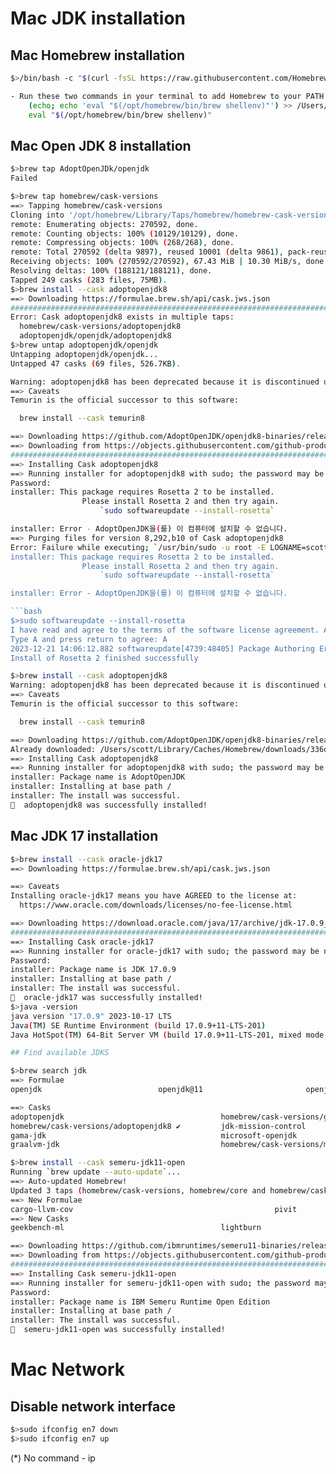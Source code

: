 # Mac JDK installation
## Mac Homebrew installation
```bash
$>/bin/bash -c "$(curl -fsSL https://raw.githubusercontent.com/Homebrew/install/HEAD/install.sh)"

- Run these two commands in your terminal to add Homebrew to your PATH:
    (echo; echo 'eval "$(/opt/homebrew/bin/brew shellenv)"') >> /Users/scott/.zprofile
    eval "$(/opt/homebrew/bin/brew shellenv)"
```
## Mac Open JDK 8 installation
```bash
$>brew tap AdoptOpenJDk/openjdk
Failed 
```
```bash
$>brew tap homebrew/cask-versions
==> Tapping homebrew/cask-versions
Cloning into '/opt/homebrew/Library/Taps/homebrew/homebrew-cask-versions'...
remote: Enumerating objects: 270592, done.
remote: Counting objects: 100% (10129/10129), done.
remote: Compressing objects: 100% (268/268), done.
remote: Total 270592 (delta 9897), reused 10001 (delta 9861), pack-reused 260463
Receiving objects: 100% (270592/270592), 67.43 MiB | 10.30 MiB/s, done.
Resolving deltas: 100% (188121/188121), done.
Tapped 249 casks (283 files, 75MB).
$>brew install --cask adoptopenjdk8
==> Downloading https://formulae.brew.sh/api/cask.jws.json
########################################################################################################################################### 100.0%
Error: Cask adoptopenjdk8 exists in multiple taps:
  homebrew/cask-versions/adoptopenjdk8
  adoptopenjdk/openjdk/adoptopenjdk8
$>brew untap adoptopenjdk/openjdk
Untapping adoptopenjdk/openjdk...
Untapped 47 casks (69 files, 526.7KB).

Warning: adoptopenjdk8 has been deprecated because it is discontinued upstream!
==> Caveats
Temurin is the official successor to this software:

  brew install --cask temurin8

==> Downloading https://github.com/AdoptOpenJDK/openjdk8-binaries/releases/download/jdk8u292-b10/OpenJDK8U-jdk_x64_mac_hotspot_8u292b10.pkg
==> Downloading from https://objects.githubusercontent.com/github-production-release-asset-2e65be/140418865/bbad4180-a2e0-11eb-8274-f16f6a90729c?X
########################################################################################################################################### 100.0%
==> Installing Cask adoptopenjdk8
==> Running installer for adoptopenjdk8 with sudo; the password may be necessary.
Password:
installer: This package requires Rosetta 2 to be installed.
                Please install Rosetta 2 and then try again.
                    `sudo softwareupdate --install-rosetta`

installer: Error - AdoptOpenJDK을(를) 이 컴퓨터에 설치할 수 없습니다.
==> Purging files for version 8,292,b10 of Cask adoptopenjdk8
Error: Failure while executing; `/usr/bin/sudo -u root -E LOGNAME=scott USER=scott USERNAME=scott -- /usr/sbin/installer -pkg /opt/homebrew/Caskroom/adoptopenjdk8/8,292,b10/OpenJDK8U-jdk_x64_mac_hotspot_8u292b10.pkg -target /` exited with 1. Here's the output:
installer: This package requires Rosetta 2 to be installed.
                Please install Rosetta 2 and then try again.
                    `sudo softwareupdate --install-rosetta`

installer: Error - AdoptOpenJDK을(를) 이 컴퓨터에 설치할 수 없습니다.

```bash
$>sudo softwareupdate --install-rosetta
I have read and agree to the terms of the software license agreement. A list of Apple SLAs may be found here: https://www.apple.com/legal/sla/
Type A and press return to agree: A
2023-12-21 14:06:12.882 softwareupdate[4739:48405] Package Authoring Error: 032-84877: Package reference com.apple.pkg.RosettaUpdateAuto is missing installKBytes attribute
Install of Rosetta 2 finished successfully
```

```bash
$>brew install --cask adoptopenjdk8    
Warning: adoptopenjdk8 has been deprecated because it is discontinued upstream!
==> Caveats
Temurin is the official successor to this software:

  brew install --cask temurin8

==> Downloading https://github.com/AdoptOpenJDK/openjdk8-binaries/releases/download/jdk8u292-b10/OpenJDK8U-jdk_x64_mac_hotspot_8u292b10.pkg
Already downloaded: /Users/scott/Library/Caches/Homebrew/downloads/336d2dd4a6fc8c2c5a16f65fa9ff991ba34439ba280ae82088610af35ddfcbf6--OpenJDK8U-jdk_x64_mac_hotspot_8u292b10.pkg
==> Installing Cask adoptopenjdk8
==> Running installer for adoptopenjdk8 with sudo; the password may be necessary.
installer: Package name is AdoptOpenJDK
installer: Installing at base path /
installer: The install was successful.
🍺  adoptopenjdk8 was successfully installed!
```

## Mac JDK 17 installation

```bash
$>brew install --cask oracle-jdk17
==> Downloading https://formulae.brew.sh/api/cask.jws.json

==> Caveats
Installing oracle-jdk17 means you have AGREED to the license at:
  https://www.oracle.com/downloads/licenses/no-fee-license.html

==> Downloading https://download.oracle.com/java/17/archive/jdk-17.0.9_macos-aarch64_bin.dmg
########################################################################################################################################### 100.0%
==> Installing Cask oracle-jdk17
==> Running installer for oracle-jdk17 with sudo; the password may be necessary.
Password:
installer: Package name is JDK 17.0.9
installer: Installing at base path /
installer: The install was successful.
🍺  oracle-jdk17 was successfully installed!
$>java -version
java version "17.0.9" 2023-10-17 LTS
Java(TM) SE Runtime Environment (build 17.0.9+11-LTS-201)
Java HotSpot(TM) 64-Bit Server VM (build 17.0.9+11-LTS-201, mixed mode, sharing)

## Find available JDKS
```
```bash
$>brew search jdk
==> Formulae
openjdk                          openjdk@11                       openjdk@17                       openjdk@8                        jd                               mdk                              cdk

==> Casks
adoptopenjdk                                   homebrew/cask-versions/graalvm-jdk17           homebrew/cask-versions/microsoft-openjdk17     sapmachine-jdk                                 homebrew/cask-versions/semeru-jdk8-open
homebrew/cask-versions/adoptopenjdk8 ✔         jdk-mission-control                            oracle-jdk                                     semeru-jdk-open
gama-jdk                                       microsoft-openjdk                              oracle-jdk-javadoc                             homebrew/cask-versions/semeru-jdk11-open
graalvm-jdk                                    homebrew/cask-versions/microsoft-openjdk11     homebrew/cask-versions/oracle-jdk17 ✔          homebrew/cask-versions/semeru-jdk17-open

$>brew install --cask semeru-jdk11-open
Running `brew update --auto-update`...
==> Auto-updated Homebrew!
Updated 3 taps (homebrew/cask-versions, homebrew/core and homebrew/cask).
==> New Formulae
cargo-llvm-cov                                             pivit                                                      texi2mdoc                                                  wasmedge
==> New Casks
geekbench-ml                                   lightburn                                      ollama                                         opencat                                        streammusic

==> Downloading https://github.com/ibmruntimes/semeru11-binaries/releases/download/jdk-11.0.21+9_openj9-0.41.0/ibm-semeru-open-jdk_aarch64_mac_11.0.21_9_openj9-0.41.0.pkg
==> Downloading from https://objects.githubusercontent.com/github-production-release-asset-2e65be/377358269/f4243735-a140-497b-8244-9277b5afed52?X-Amz-Algorithm=AWS4-HMAC-SHA256&X-Amz-Credential=AKIAVCODYLSA53PQK4ZA%2F20231230%2Fus-ea
################################################################################################################################################################################################################################### 100.0%
==> Installing Cask semeru-jdk11-open
==> Running installer for semeru-jdk11-open with sudo; the password may be necessary.
Password:
installer: Package name is IBM Semeru Runtime Open Edition
installer: Installing at base path /
installer: The install was successful.
🍺  semeru-jdk11-open was successfully installed!
```

# Mac Network
## Disable network interface

```bash
$>sudo ifconfig en7 down
$>sudo ifconfig en7 up
```
(*) No command - ip

